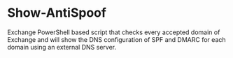 # Show-AntiSpoof
Exchange PowerShell based script that checks every accepted domain of Exchange and will show the DNS configuration of SPF and DMARC for each domain using an external DNS server.
